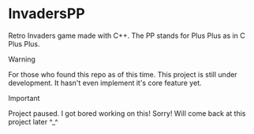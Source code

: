 # InvadersPP

Retro Invaders game made with C++. The PP stands for Plus Plus as in
C Plus Plus.

> [!WARNING]
> For those who found this repo as of this time.
> This project is still under development. It hasn't even implement
> it's core feature yet.

> [!IMPORTANT]
> Project paused. I got bored working on this!
> Sorry! Will come back at this project later ^_^
